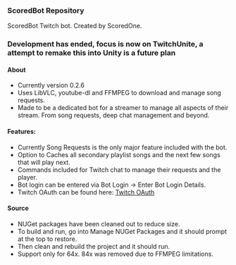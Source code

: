 ### ScoredBot Repository
 ScoredBot Twitch bot. Created by ScoredOne.

### Development has ended, focus is now on TwitchUnite, a attempt to remake this into Unity is a future plan
 
 #### About
 - Currently version 0.2.6
 - Uses LibVLC, youtube-dl and FFMPEG to download and manage song requests.
 - Made to be a dedicated bot for a streamer to manage all aspects of their stream. From song requests, deep chat management and beyond.
 
 #### Features:
 - Currently Song Requests is the only major feature included with the bot.
 - Option to Caches all secondary playlist songs and the next few songs that will play next.
 - Commands included for Twitch chat to manage their requests and the player.
 - Bot login can be entered via Bot Login -> Enter Bot Login Details.
 - Twitch OAuth can be found here: [Twitch OAuth](https://twitchapps.com/tmi/)
 
 #### Source
 - NUGet packages have been cleaned out to reduce size. 
 - To build and run, go into Manage NUGet Packages and it should prompt at the top to restore.
 - Then clean and rebuild the project and it should run.
 - Support only for 64x. 84x was removed due to FFMPEG limitations.
